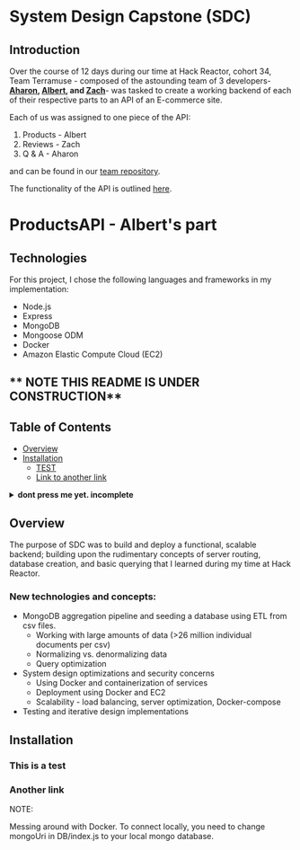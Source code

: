 # System Design Capstone (SDC)

## Introduction

Over the course of 12 days during our time at Hack Reactor, cohort 34, Team Terramuse - composed of the astounding team of 3 developers- **<a href="https://github.com/akolatch" target="_blank">Aharon</a>, [Albert](https://github.com/blargeth), and [Zach](https://github.com/zrealberg)**- was tasked to create a working backend of each of their respective parts to an API of an E-commerce site. 

Each of us was assigned to one piece of the API:
1. Products - Albert
2. Reviews - Zach
3. Q & A - Aharon

and can be found in our [team repository](https://github.com/terramuse-tiramisu).

The functionality of the API is outlined [here](https://gist.github.com/trentgoing/d69849d6c16b82d279ffc4ecd127f49f#file-api_overview-md).

# ProductsAPI - Albert's part

## Technologies
For this project, I chose the following languages and frameworks in my implementation:
- Node.js
- Express
- MongoDB
- Mongoose ODM
- Docker
- Amazon Elastic Compute Cloud (EC2)

## ** NOTE THIS README IS UNDER CONSTRUCTION**

## Table of Contents

- [Overview](#overview)
- [Installation](#installation)
    - [TEST](#this-is-a-test)
    - [Link to another link](#another-link)


<details><summary><b> dont press me yet. incomplete</b></summary>

Some code from an awesome readme...going to format it later

1. Install the preset:

    ```sh
    $ npm install --save-dev size-limit @size-limit/preset-app
    ```

2. Add the `size-limit` section and the `size` script to your `package.json`:

    ```diff
    + "size-limit": [
    +   {
    +     "path": "dist/app-*.js"
    +   }
    + ],
      "scripts": {
        "build": "webpack ./webpack.config.js",
    +   "size": "npm run build && size-limit",
        "test": "jest && eslint ."
      }
    ```

3. Here’s how you can get the size for your current project:

    ```sh
    $ npm run size

      Package size: 30.08 KB with all dependencies, minified and gzipped
      Loading time: 602 ms   on slow 3G
      Running time: 214 ms   on Snapdragon 410
      Total time:   815 ms
    ```

4. Now, let’s set the limit. Add 25% to the current total time and use that as
   the limit in your `package.json`:

    ```diff
      "size-limit": [
        {
    +     "limit": "1 s",
          "path": "dist/app-*.js"
        }
      ],
    ```

5. Add the `size` script to your test suite:

    ```diff
      "scripts": {
        "build": "webpack ./webpack.config.js",
        "size": "npm run build && size-limit",
    -   "test": "jest && eslint ."
    +   "test": "jest && eslint . && npm run size"
      }
    ```

6. If you don’t have a continuous integration service running, don’t forget
   to add one — start with [Travis CI].

</details>

## Overview 

The purpose of SDC was to build and deploy a functional, scalable backend; building upon the rudimentary concepts of server routing, database creation, and basic querying that I learned during my time at Hack Reactor.

### New technologies and concepts:
- MongoDB aggregation pipeline and seeding a database using ETL from csv files.
    - Working with large amounts of data (>26 million individual documents per csv)
    - Normalizing vs. denormalizing data
    - Query optimization
- System design optimizations and security concerns
    - Using Docker and containerization of services 
    - Deployment using Docker and EC2
    - Scalability - load balancing, server optimization, Docker-compose
- Testing and iterative design implementations

## Installation

### This is a test
### Another link


NOTE:

Messing around with Docker. To connect locally, you need to change mongoUri in DB/index.js to your local mongo database. 
